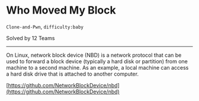 # Who Moved My Block

`Clone-and-Pwn`, `difficulty:baby`

Solved by 12 Teams

---

On Linux, network block device (NBD) is a network protocol that can be used to forward a block device (typically a hard disk or partition) from one machine to a second machine. As an example, a local machine can access a hard disk drive that is attached to another computer.

[https://github.com/NetworkBlockDevice/nbd](https://github.com/NetworkBlockDevice/nbd)